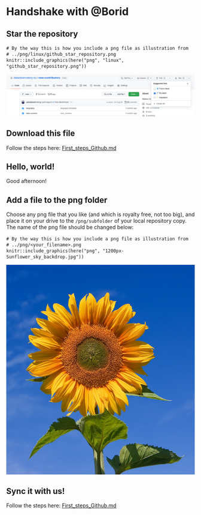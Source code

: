 # Handshake with @Borid

## Star the repository

    # By the way this is how you include a png file as illustration from 
    # ../png/linux/github_star_repository.png
    knitr::include_graphics(here("png", "linux",  "github_star_repository.png"))

![](png/linux/github_star_repository.png)

## Download this file

Follow the steps here:
[First\_steps\_Github.md](https://github.com/antaldaniel/new-contributors/blob/main/First_steps_Github.md)

## Hello, world!

Good afternoon!

## Add a file to the png folder

Choose any png file that you like (and which is royalty free, not too
big), and place it on your drive to the `/png/subfolder` of your local
repository copy. The name of the png file should be changed below:

    # By the way this is how you include a png file as illustration from 
    # ../png/<your_filename>.png
    knitr::include_graphics(here("png", "1200px-Sunflower_sky_backdrop.jpg"))

![](png/1200px-Sunflower_sky_backdrop.jpg)

## Sync it with us!

Follow the steps here:
[First\_steps\_Github.md](https://github.com/antaldaniel/new-contributors/blob/main/First_steps_Github.md)

